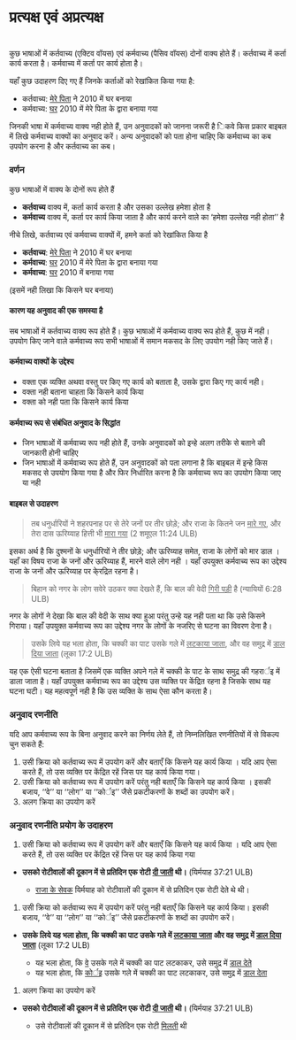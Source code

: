 # प्रत्यक्ष एवं अप्रत्यक्ष

 #

कुछ भाषाओं में कर्तवाच्य (एक्टिव वॉयस) एवं कर्मवाच्य (पैसिव वॉयस) दोनों वाक्य होते हैं। कर्तवाच्य में कर्ता कार्य करता है। कर्मवाच्य में कर्ता पर कार्य होता है।

यहाँ कुछ उदाहरण दिए गए हैं जिनके कर्ताओं को रेखांकित किया गया है:

* कर्तवाच्य: <u>मेरे पिता</u> ने 2010 में घर बनाया
* कर्मवाच्य: <u>घर</u> 2010 में मेरे पिता के द्वारा बनाया गया

जिनकी भाषा में कर्मवाच्य वाक्य नही होते हैं, उन अनुवादकों को जानना जरूरी है  िकवे किस प्रकार बाइबल में लिखे कर्मवाच्य वाक्यों का अनुवाद करें। अन्य अनुवादकों को पता होना चाहिए कि कर्मवाच्य का कब उपयोग करना है और कर्तवाच्य का कब।

### वर्णन

कुछ भाषाओं में वाक्य के दोनों रूप होते हैं

* **कर्तवाच्य** वाक्य में, कर्ता कार्य करता है और उसका उल्लेख हमेशा होता है
* **कर्मवाच्य** वाक्य में, कर्ता पर कार्य किया जाता है और कार्य करने वाले का ‘हमेशा उल्लेख नही होता’’ है

नीचे लिखे, कर्तवाच्य एवं कर्मवाच्य वाक्यों में, हमने कर्ता को रेखांकित किया है

* **कर्तवाच्य**: <u>मेरे पिता</u> ने 2010 में घर बनाया
* **कर्मवाच्य**: <u>घर</u> 2010 में मेरे पिता के द्वारा बनाया गया
* **कर्मवाच्य**: <u>घर</u> 2010 में बनाया गया

(इसमें नही लिखा कि किसने घर बनाया)

#### कारण यह अनुवाद की एक समस्या है

सब भाषाओं में कर्तवाच्य वाक्य रूप होते हैं। कुछ भाषाओं में कर्मवाच्य वाक्य रूप होते हैं, कुछ में नही। उपयोग किए जाने वाले कर्मवाच्य रूप सभी भाषाओं में समान मकसद के लिए उपयोग नही किए जाते हैं।

#### कर्मवाच्य वाक्यों के उद्देश्य

* वक्ता एक व्यक्ति अथवा वस्तु पर किए गए कार्य को बताता है, उसके द्वारा किए गए कार्य नही।
* वक्ता नही बताना चाहता कि किसने कार्य किया
* वक्ता को नही पता कि किसने कार्य किया

#### कर्मवाच्य रूप से संबंधित अनुवाद के सिद्धांत

* जिन भाषाओं में कर्मवाच्य रूप नही होते हैं, उनके अनुवादकों को इन्हे अलग तरीके से बताने की जानकारी होनी चाहिए
* जिन भाषाओं में कर्मवाच्य रूप होते हैं, उन अनुवादकों को पता लगाना है कि बाइबल में इन्हे किस मकसद से उपयोग किया गया है और फिर निर्धारित करना है कि कर्मवाच्य रूप का उपयोग किया जाए या नही

#### बाइबल से उदाहरण

>तब धनुर्धारियों ने शहरपनाह पर से तेरे जनों पर तीर छोड़े; और राजा के कितने जन <u>मारे गए</u>, और तेरा दास ऊरिय्याह हित्ती भी <u>मारा गया</u> (2 शमूएल 11:24 ULB)

इसका अर्थ है कि दुश्मनों के धनुर्धारियों ने तीर छोड़े; और ऊरिय्याह समेत, राजा के लोगों को मार डाल । यहाँ का विषय राजा के जनों और ऊरिय्याह हैं, मारने वाले लोग नही । यहाँ उपयुक्त कर्मवाच्य रूप का उद्देश्य राजा के जनों और ऊरिय्याह पर के्रद्रित रहना है। 

>बिहान को नगर के लोग सवेरे उठकर क्या देखते हैं, कि बाल की वेदी <u>गिरी पड़ी</u> है (न्यायियों 6:28 ULB)

नगर के लोगों ने देखा कि बाल की वेदी के साथ क्या हुआ परंतु उन्हे यह नही पता था कि उसे किसने गिराया। यहाँ उपयुक्त कर्मवाच्य रूप का उद्देश्य नगर के लोगों के नजरिए से घटना का विवरण देना है। 

>उसके लिये यह भला होता, कि चक्की का पाट उसके गले में <u>लटकाया जाता</u>, और वह समुद्र में <u>डाल दिया जाता</u> (लूका 17:2 ULB)

यह एक ऐसी घटना बताता है जिसमें एक व्यक्ति अपने गले में चक्की के पाट के साथ समुद्र की गहरार्इ में डाला जाता है। यहाँ उपयुक्त कर्मवाच्य रूप का उद्देश्य उस व्यक्ति पर केंद्रित रहना है जिसके साथ यह घटना घटी। यह महत्वपूर्ण नही है कि उस व्यक्ति के साथ ऐसा कौन करता है। 

### अनुवाद रणनीति

यदि आप कर्मवाच्य रूप के बिना अनुवाद करने का निर्णय लेते हैं, तो निम्नलिखित रणनीतियों में से विकल्प चुन सकते हैं:

1. उसी क्रिया को कर्तवाच्य रूप में उपयोग करें और बताएँ कि किसने यह कार्य किया । यदि आप ऐसा करते हैं, तो उस व्यक्ति पर केंद्रित रहें जिस पर यह कार्य किया गया।
1. उसी क्रिया को कर्तवाच्य रूप में उपयोग करें परंतु नही बताएँ कि किसने यह कार्य किया । इसकी बजाय, ‘‘वे’’ या ‘‘लोग’’ या ‘‘कोर्इ’’ जैसे प्रकटीकरणों के शब्दों का उपयोग करें। 
1. अलग क्रिया का उपयोग करें 

### अनुवाद रणनीति प्रयोग के उदाहरण

1. उसी क्रिया को कर्तवाच्य रूप में उपयोग करें और बताएँ कि किसने यह कार्य किया । यदि आप ऐसा करते हैं, तो उस व्यक्ति पर केंद्रित रहें जिस पर यह कार्य किया गया

* **उसको रोटीवालों की दूकान में से प्रतिदिन एक रोटी <u>दी जाती</u> थी।** (यिर्मयाह 37:21 ULB)

	* <u>राजा के सेवक</u> यिर्मयाह को रोटीवालों की दूकान में से प्रतिदिन एक रोटी देते थे थी।

1. उसी क्रिया को कर्तवाच्य रूप में उपयोग करें परंतु नही बताएँ कि किसने यह कार्य किया। इसकी बजाय, ‘‘वे’’ या ‘‘लोग’’ या ‘‘कोर्इ’’ जैसे प्रकटीकरणों के शब्दों का उपयोग करें।

* **उसके लिये यह भला होता, कि चक्की का पाट उसके गले में <u>लटकाया जाता</u> और वह समुद्र में <u>डाल दिया जाता</u>** (लूका 17:2 ULB)

	* यह भला होता, कि <u>वे</u> उसके गले में चक्की का पाट लटकाकर, उसे समुद्र में <u>डाल देते</u>
	* यह भला होता, कि <u>कोर्इ</u> उसके गले में चक्की का पाट लटकाकर, उसे समुद्र में <u>डाल देता</u>

1. अलग क्रिया का उपयोग करें

* **उसको रोटीवालों की दूकान में से प्रतिदिन एक रोटी <u>दी जाती</u> थी।** (यिर्मयाह 37:21 ULB)

	* उसे रोटीवालों की दूकान में से प्रतिदिन एक रोटी <u>मिलती</u> थी
